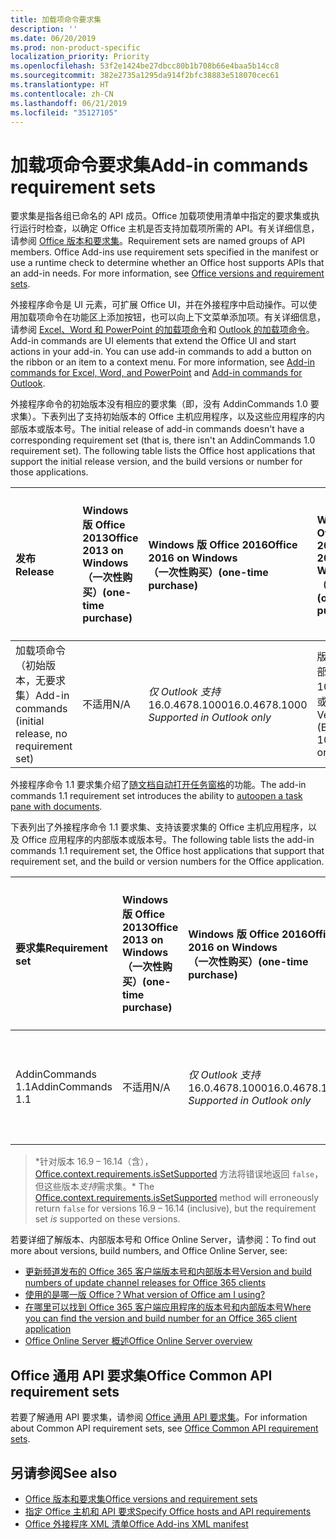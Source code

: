 ```yaml
---
title: 加载项命令要求集
description: ''
ms.date: 06/20/2019
ms.prod: non-product-specific
localization_priority: Priority
ms.openlocfilehash: 53f2e1424be27dbcc80b1b708b66e4baa5b14cc8
ms.sourcegitcommit: 382e2735a1295da914f2bfc38883e518070cec61
ms.translationtype: HT
ms.contentlocale: zh-CN
ms.lasthandoff: 06/21/2019
ms.locfileid: "35127105"
---
```

# <a name="add-in-commands-requirement-sets"></a><span data-ttu-id="5b26b-102">加载项命令要求集</span><span class="sxs-lookup"><span data-stu-id="5b26b-102">Add-in commands requirement sets</span></span>

<span data-ttu-id="5b26b-p101">要求集是指各组已命名的 API 成员。Office 加载项使用清单中指定的要求集或执行运行时检查，以确定 Office 主机是否支持加载项所需的 API。有关详细信息，请参阅 [Office 版本和要求集](/office/dev/add-ins/develop/office-versions-and-requirement-sets)。</span><span class="sxs-lookup"><span data-stu-id="5b26b-p101">Requirement sets are named groups of API members. Office Add-ins use requirement sets specified in the manifest or use a runtime check to determine whether an Office host supports APIs that an add-in needs. For more information, see [Office versions and requirement sets](/office/dev/add-ins/develop/office-versions-and-requirement-sets).</span></span>

<span data-ttu-id="5b26b-p102">外接程序命令是 UI 元素，可扩展 Office UI，并在外接程序中启动操作。可以使用加载项命令在功能区上添加按钮，也可以向上下文菜单添加项。有关详细信息，请参阅 [Excel、Word 和 PowerPoint 的加载项命令](/office/dev/add-ins/design/add-in-commands)和 [Outlook 的加载项命令](/outlook/add-ins/add-in-commands-for-outlook)。</span><span class="sxs-lookup"><span data-stu-id="5b26b-p102">Add-in commands are UI elements that extend the Office UI and start actions in your add-in. You can use add-in commands to add a button on the ribbon or an item to a context menu. For more information, see [Add-in commands for Excel, Word, and PowerPoint](/office/dev/add-ins/design/add-in-commands) and [Add-in commands for Outlook](/outlook/add-ins/add-in-commands-for-outlook).</span></span>

<span data-ttu-id="5b26b-p103">外接程序命令的初始版本没有相应的要求集（即，没有 AddinCommands 1.0 要求集）。下表列出了支持初始版本的 Office 主机应用程序，以及这些应用程序的内部版本或版本号。</span><span class="sxs-lookup"><span data-stu-id="5b26b-p103">The initial release of add-in commands doesn't have a corresponding requirement set (that is, there isn't an AddinCommands 1.0 requirement set). The following table lists the Office host applications that support the initial release version, and the build versions or number for those applications.</span></span>  

| <span data-ttu-id="5b26b-111">发布</span><span class="sxs-lookup"><span data-stu-id="5b26b-111">Release</span></span>   |  <span data-ttu-id="5b26b-112">Windows 版 Office 2013</span><span class="sxs-lookup"><span data-stu-id="5b26b-112">Office 2013 on Windows</span></span><br><span data-ttu-id="5b26b-113">（一次性购买）</span><span class="sxs-lookup"><span data-stu-id="5b26b-113">(one-time purchase)</span></span> | <span data-ttu-id="5b26b-114">Windows 版 Office 2016</span><span class="sxs-lookup"><span data-stu-id="5b26b-114">Office 2016 on Windows</span></span><br><span data-ttu-id="5b26b-115">（一次性购买）</span><span class="sxs-lookup"><span data-stu-id="5b26b-115">(one-time purchase)</span></span> | <span data-ttu-id="5b26b-116">Windows 版 Office 2019</span><span class="sxs-lookup"><span data-stu-id="5b26b-116">Office 2019 on Windows</span></span><br><span data-ttu-id="5b26b-117">（一次性购买）</span><span class="sxs-lookup"><span data-stu-id="5b26b-117">(one-time purchase)</span></span> | <span data-ttu-id="5b26b-118">Windows 版 Office</span><span class="sxs-lookup"><span data-stu-id="5b26b-118">Office on Windows</span></span><br><span data-ttu-id="5b26b-119">（连接到 Office 365 订阅）</span><span class="sxs-lookup"><span data-stu-id="5b26b-119">(connected to Office 365 subscription)</span></span>   |  <span data-ttu-id="5b26b-120">iPad 版 Office</span><span class="sxs-lookup"><span data-stu-id="5b26b-120">Debug Office Add-ins on iPad and Mac</span></span><br><span data-ttu-id="5b26b-121">（连接到 Office 365 订阅）</span><span class="sxs-lookup"><span data-stu-id="5b26b-121">(connected to Office 365 subscription)</span></span>  |  <span data-ttu-id="5b26b-122">Mac 版 Office</span><span class="sxs-lookup"><span data-stu-id="5b26b-122">Office apps on Mac</span></span><br><span data-ttu-id="5b26b-123">（连接到 Office 365 订阅）</span><span class="sxs-lookup"><span data-stu-id="5b26b-123">(connected to Office 365 subscription)</span></span>  | <span data-ttu-id="5b26b-124">Office 网页版</span><span class="sxs-lookup"><span data-stu-id="5b26b-124">Office on the web</span></span>  |
|:-----|:-----|:-----|:-----|:-----|:-----|:-----|:-----|
| <span data-ttu-id="5b26b-125">加载项命令（初始版本，无要求集）</span><span class="sxs-lookup"><span data-stu-id="5b26b-125">Add-in commands (initial release, no requirement set)</span></span> | <span data-ttu-id="5b26b-126">不适用</span><span class="sxs-lookup"><span data-stu-id="5b26b-126">N/A</span></span> | <span data-ttu-id="5b26b-127">*仅 Outlook 支持* 16.0.4678.1000</span><span class="sxs-lookup"><span data-stu-id="5b26b-127">16.0.4678.1000 *Supported in Outlook only*</span></span> | <span data-ttu-id="5b26b-128">版本 1809（内部版本 10827.20150）或更高版本</span><span class="sxs-lookup"><span data-stu-id="5b26b-128">Version 1809 (Build 10827.20150) or later</span></span> |<span data-ttu-id="5b26b-129">版本 1603（内部版本 6769.0000）或更高版本</span><span class="sxs-lookup"><span data-stu-id="5b26b-129">Version 1603 (Build 6769.0000) or later</span></span> | <span data-ttu-id="5b26b-130">不适用</span><span class="sxs-lookup"><span data-stu-id="5b26b-130">N/A</span></span> | <span data-ttu-id="5b26b-131">15.33 或更高版本</span><span class="sxs-lookup"><span data-stu-id="5b26b-131">15.33 or later</span></span>| <span data-ttu-id="5b26b-132">2016 年 1 月</span><span class="sxs-lookup"><span data-stu-id="5b26b-132">January 2016</span></span> |

<span data-ttu-id="5b26b-133">外接程序命令 1.1 要求集介绍了[随文档自动打开任务窗格](/office/dev/add-ins/develop/automatically-open-a-task-pane-with-a-document)的功能。</span><span class="sxs-lookup"><span data-stu-id="5b26b-133">The add-in commands 1.1 requirement set introduces the ability to [autoopen a task pane with documents](/office/dev/add-ins/develop/automatically-open-a-task-pane-with-a-document).</span></span>

<span data-ttu-id="5b26b-134">下表列出了外接程序命令 1.1 要求集、支持该要求集的 Office 主机应用程序，以及 Office 应用程序的内部版本或版本号。</span><span class="sxs-lookup"><span data-stu-id="5b26b-134">The following table lists the add-in commands 1.1 requirement set, the Office host applications that support that requirement set, and the build or version numbers for the Office application.</span></span>

|  <span data-ttu-id="5b26b-135">要求集</span><span class="sxs-lookup"><span data-stu-id="5b26b-135">Requirement set</span></span>  |  <span data-ttu-id="5b26b-136">Windows 版 Office 2013</span><span class="sxs-lookup"><span data-stu-id="5b26b-136">Office 2013 on Windows</span></span><br><span data-ttu-id="5b26b-137">（一次性购买）</span><span class="sxs-lookup"><span data-stu-id="5b26b-137">(one-time purchase)</span></span> | <span data-ttu-id="5b26b-138">Windows 版 Office 2016</span><span class="sxs-lookup"><span data-stu-id="5b26b-138">Office 2016 on Windows</span></span><br><span data-ttu-id="5b26b-139">（一次性购买）</span><span class="sxs-lookup"><span data-stu-id="5b26b-139">(one-time purchase)</span></span> | <span data-ttu-id="5b26b-140">Windows 版 Office 2019</span><span class="sxs-lookup"><span data-stu-id="5b26b-140">Office 2019 on Windows</span></span><br><span data-ttu-id="5b26b-141">（一次性购买）</span><span class="sxs-lookup"><span data-stu-id="5b26b-141">(one-time purchase)</span></span> | <span data-ttu-id="5b26b-142">Windows 版 Office</span><span class="sxs-lookup"><span data-stu-id="5b26b-142">Office on Windows</span></span><br><span data-ttu-id="5b26b-143">（连接到 Office 365 订阅）</span><span class="sxs-lookup"><span data-stu-id="5b26b-143">(connected to Office 365 subscription)</span></span>   |  <span data-ttu-id="5b26b-144">iPad 版 Office</span><span class="sxs-lookup"><span data-stu-id="5b26b-144">Debug Office Add-ins on iPad and Mac</span></span><br><span data-ttu-id="5b26b-145">（连接到 Office 365 订阅）</span><span class="sxs-lookup"><span data-stu-id="5b26b-145">(connected to Office 365 subscription)</span></span>  |  <span data-ttu-id="5b26b-146">Mac 版 Office</span><span class="sxs-lookup"><span data-stu-id="5b26b-146">Office apps on Mac</span></span><br><span data-ttu-id="5b26b-147">（连接到 Office 365 订阅）</span><span class="sxs-lookup"><span data-stu-id="5b26b-147">(connected to Office 365 subscription)</span></span>  | <span data-ttu-id="5b26b-148">Office 网页版</span><span class="sxs-lookup"><span data-stu-id="5b26b-148">Office on the web</span></span>  |  
|:-----|:-----|:-----|:-----|:-----|:-----|:-----|:-----|
| <span data-ttu-id="5b26b-149">AddinCommands 1.1</span><span class="sxs-lookup"><span data-stu-id="5b26b-149">AddinCommands 1.1</span></span>  | <span data-ttu-id="5b26b-150">不适用</span><span class="sxs-lookup"><span data-stu-id="5b26b-150">N/A</span></span> | <span data-ttu-id="5b26b-151">*仅 Outlook 支持* 16.0.4678.1000</span><span class="sxs-lookup"><span data-stu-id="5b26b-151">16.0.4678.1000 *Supported in Outlook only*</span></span>  | <span data-ttu-id="5b26b-152">版本 1809（内部版本 10827.20150）或更高版本</span><span class="sxs-lookup"><span data-stu-id="5b26b-152">Version 1809 (Build 10827.20150) or later</span></span> | <span data-ttu-id="5b26b-153">版本 1705（内部版本 8121.1000）或更高版本</span><span class="sxs-lookup"><span data-stu-id="5b26b-153">Version 1705 (Build 8121.1000) or later</span></span> | <span data-ttu-id="5b26b-154">不适用</span><span class="sxs-lookup"><span data-stu-id="5b26b-154">N/A</span></span> | <span data-ttu-id="5b26b-155">15.34 或更高版本\*</span><span class="sxs-lookup"><span data-stu-id="5b26b-155">15.34 or later\*</span></span>| <span data-ttu-id="5b26b-156">2017 年 5 月</span><span class="sxs-lookup"><span data-stu-id="5b26b-156">May 2017</span></span> |

><span data-ttu-id="5b26b-157">\*针对版本 16.9 &ndash; 16.14（含），[Office.context.requirements.isSetSupported](/javascript/api/office/office.requirementsetsupport#issetsupported-name--minversion-) 方法将错误地返回 `false`，但这些版本*支持*需求集。</span><span class="sxs-lookup"><span data-stu-id="5b26b-157">\* The [Office.context.requirements.isSetSupported](/javascript/api/office/office.requirementsetsupport#issetsupported-name--minversion-) method will erroneously return `false` for versions 16.9 &ndash; 16.14 (inclusive), but the requirement set *is* supported on these versions.</span></span>

<span data-ttu-id="5b26b-158">若要详细了解版本、内部版本号和 Office Online Server，请参阅：</span><span class="sxs-lookup"><span data-stu-id="5b26b-158">To find out more about versions, build numbers, and Office Online Server, see:</span></span>

- [<span data-ttu-id="5b26b-159">更新频道发布的 Office 365 客户端版本号和内部版本号</span><span class="sxs-lookup"><span data-stu-id="5b26b-159">Version and build numbers of update channel releases for Office 365 clients</span></span>](https://support.office.com/article/version-and-build-numbers-of-update-channel-releases-ae942449-1fca-4484-898b-a933ea23def7)
- [<span data-ttu-id="5b26b-160">使用的是哪一版 Office？</span><span class="sxs-lookup"><span data-stu-id="5b26b-160">What version of Office am I using?</span></span>](https://support.office.com/article/What-version-of-Office-am-I-using-932788b8-a3ce-44bf-bb09-e334518b8b19)
- [<span data-ttu-id="5b26b-161">在哪里可以找到 Office 365 客户端应用程序的版本号和内部版本号</span><span class="sxs-lookup"><span data-stu-id="5b26b-161">Where you can find the version and build number for an Office 365 client application</span></span>](https://support.office.com/article/version-and-build-numbers-of-update-channel-releases-ae942449-1fca-4484-898b-a933ea23def7)
- [<span data-ttu-id="5b26b-162">Office Online Server 概述</span><span class="sxs-lookup"><span data-stu-id="5b26b-162">Office Online Server overview</span></span>](/officeonlineserver/office-online-server-overview)

## <a name="office-common-api-requirement-sets"></a><span data-ttu-id="5b26b-163">Office 通用 API 要求集</span><span class="sxs-lookup"><span data-stu-id="5b26b-163">Office Common API requirement sets</span></span>

<span data-ttu-id="5b26b-164">若要了解通用 API 要求集，请参阅 [Office 通用 API 要求集](office-add-in-requirement-sets.md)。</span><span class="sxs-lookup"><span data-stu-id="5b26b-164">For information about Common API requirement sets, see [Office Common API requirement sets](office-add-in-requirement-sets.md).</span></span>

## <a name="see-also"></a><span data-ttu-id="5b26b-165">另请参阅</span><span class="sxs-lookup"><span data-stu-id="5b26b-165">See also</span></span>

- [<span data-ttu-id="5b26b-166">Office 版本和要求集</span><span class="sxs-lookup"><span data-stu-id="5b26b-166">Office versions and requirement sets</span></span>](/office/dev/add-ins/develop/office-versions-and-requirement-sets)
- [<span data-ttu-id="5b26b-167">指定 Office 主机和 API 要求</span><span class="sxs-lookup"><span data-stu-id="5b26b-167">Specify Office hosts and API requirements</span></span>](/office/dev/add-ins/develop/specify-office-hosts-and-api-requirements)
- [<span data-ttu-id="5b26b-168">Office 外接程序 XML 清单</span><span class="sxs-lookup"><span data-stu-id="5b26b-168">Office Add-ins XML manifest</span></span>](/office/dev/add-ins/develop/add-in-manifests)
